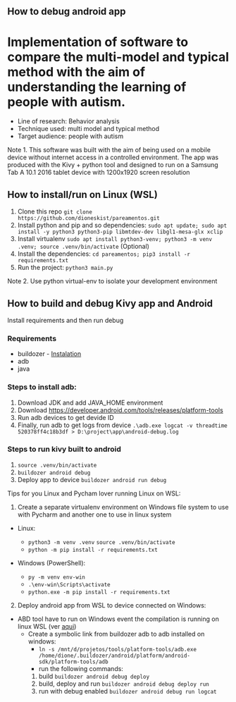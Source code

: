 ## How to debug android app
# Implementation of software to compare the multi-model and typical method with the aim of understanding the learning of people with autism.

- Line of research: Behavior analysis
- Technique used: multi model and typical method
- Target audience: people with autism

Note 1. This software was built with the aim of being used on a mobile device without internet access in a controlled environment. The app was produced with the Kivy + python tool and designed to run on a Samsung Tab A 10.1 2016 tablet device with 1200x1920 screen resolution


## How to install/run on Linux (WSL)
1. Clone this repo `git clone https://github.com/dioneskist/pareamentos.git`
2. Install python and pip and so dependencies: `sudo apt update; sudo apt install -y python3 python3-pip libmtdev-dev libgl1-mesa-glx xclip`
3. Install virtualenv `sudo apt install python3-venv; python3 -m venv .venv; source .venv/bin/activate` (Optional)
4. Install the dependencies: `cd pareamentos; pip3 install -r requirements.txt`
4. Run the project: `python3 main.py`

Note 2. Use python virtual-env to isolate your development environment

## How to build and debug Kivy app and Android

Install requirements and then run debug

### Requirements

- buildozer - [Instalation](https://buildozer.readthedocs.io/en/latest/installation.html)
- adb
- java


### Steps to install adb:
1. Download JDK and add JAVA_HOME environment
2. Download https://developer.android.com/tools/releases/platform-tools
3. Run adb devices to get devide ID
4. Finally, run adb to get logs from device `.\adb.exe logcat -v threadtime 520378ff4c18b3df > D:\project\app\android-debug.log`

### Steps to run kivy built to android
1. `source .venv/bin/activate`
2. `buildozer android debug`
3. Deploy app to device `buildozer android run debug`

Tips for you Linux and Pycham lover running Linux on WSL:

1. Create a separate virtualenv environment on Windows file system to use with Pycharm and another one to use in linux system
  - Linux:
    - `python3 -m venv .venv`
    `source .venv/bin/activate`
    - `python -m pip install -r requirements.txt`

  - Windows (PowerShell):
    - `py -m venv env-win`
    - `.\env-win\Scripts\activate`
    - `python.exe -m pip install -r requirements.txt`
2. Deploy android app from WSL to device connected on Windows:
  - ABD tool have to run on Windows event the compilation is running on linux WSL (ver [aqui](https://stackoverflow.com/questions/60166965/adb-device-list-empty-using-wsl2))
    - Create a symbolic link from buildozer adb to adb installed on windows:
      - `ln -s /mnt/d/projetos/tools/platform-tools/adb.exe /home/dione/.buildozer/android/platform/android-sdk/platform-tools/adb`
      - run the following commands:
      1. build `buildozer android debug deploy`
      2. build, deploy and run `buildozer android debug deploy run`
      3. run with debug enabled `buildozer android debug run logcat`
